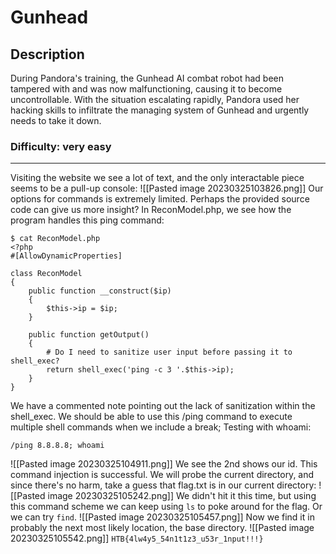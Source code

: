 # Gunhead
## Description
During Pandora's training, the Gunhead AI combat robot had been tampered with and was now malfunctioning, causing it to become uncontrollable. With the situation escalating rapidly, Pandora used her hacking skills to infiltrate the managing system of Gunhead and urgently needs to take it down.

### Difficulty: very easy
---
Visiting the website we see a lot of text, and the only interactable piece seems to be a pull-up console:
![[Pasted image 20230325103826.png]]
Our options for commands is extremely limited. Perhaps the provided source code can give us  more insight?
In ReconModel.php, we see how the program handles this ping command:
```
$ cat ReconModel.php 
<?php
#[AllowDynamicProperties]

class ReconModel
{   
    public function __construct($ip)
    {
        $this->ip = $ip;
    }

    public function getOutput()
    {
        # Do I need to sanitize user input before passing it to shell_exec?
        return shell_exec('ping -c 3 '.$this->ip);
    }
}
```
We have a commented note pointing out the lack of sanitization within the shell_exec. We should be able to use this /ping command to execute multiple shell commands when we include a break;
Testing with whoami:
```
/ping 8.8.8.8; whoami
```
![[Pasted image 20230325104911.png]]
We see the 2nd shows our id. This command injection is successful. We will probe the current directory, and since there's no harm, take a guess that flag.txt is in our current directory:
![[Pasted image 20230325105242.png]]
We didn't hit it this time, but using this command scheme we can keep using `ls` to poke around for the flag. Or we can try `find`.
![[Pasted image 20230325105457.png]]
Now we find it in probably the next most likely location, the base directory.
![[Pasted image 20230325105542.png]]
`HTB{4lw4y5_54n1t1z3_u53r_1nput!!!}`